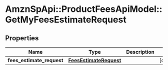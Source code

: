 # AmznSpApi::ProductFeesApiModel::GetMyFeesEstimateRequest

## Properties
Name | Type | Description | Notes
------------ | ------------- | ------------- | -------------
**fees_estimate_request** | [**FeesEstimateRequest**](FeesEstimateRequest.md) |  | [optional] 

